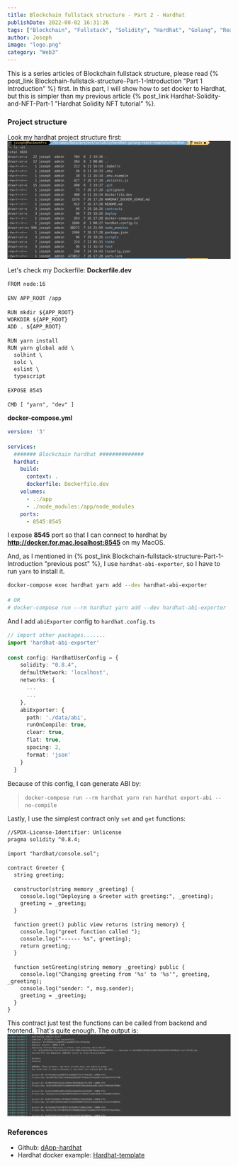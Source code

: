 ```yaml
---
title: Blockchain fullstack structure - Part 2 - Hardhat
publishDate: 2022-08-02 16:31:26
tags: ["Blockchain", "Fullstack", "Solidity", "Hardhat", "Golang", "Reactjs", "Next.js"]
author: Joseph
image: "logo.png"
category: "Web3"
---
```


This is a series articles of Blockchain fullstack structure, please read {% post_link Blockchain-fullstack-structure-Part-1-Introduction "Part 1 Introduction" %} first. In this part, I will show how to set docker to Hardhat, but this is simpler than my previous article {% post_link Hardhat-Solidity-and-NFT-Part-1 "Hardhat Solidity NFT tutorial" %}.
<!-- more -->

### Project structure
Look my hardhat project structure first:
![project structure](project-structure.png)

Let's check my Dockerfile:
**Dockerfile.dev**
```
FROM node:16

ENV APP_ROOT /app

RUN mkdir ${APP_ROOT}
WORKDIR ${APP_ROOT}
ADD . ${APP_ROOT}

RUN yarn install
RUN yarn global add \
  solhint \
  solc \
  eslint \
  typescript

EXPOSE 8545

CMD [ "yarn", "dev" ]
```

**docker-compose.yml**
```yaml
version: '3'

services:
  ####### Blockchain hardhat ##############
  hardhat:
    build:
      context: .
      dockerfile: Dockerfile.dev
    volumes:
      - .:/app
      - ./node_modules:/app/node_modules
    ports:
      - 8545:8545
```
I expose **8545** port so that I can connect to hardhat by **http://docker.for.mac.localhost:8545** on my MacOS.

And, as I mentioned in {% post_link Blockchain-fullstack-structure-Part-1-Introduction "previous post" %}, I use `hardhat-abi-exporter`, so I have to run `yarn` to install it.
```bash
docker-compose exec hardhat yarn add --dev hardhat-abi-exporter

# OR
# docker-compose run --rm hardhat yarn add --dev hardhat-abi-exporter
```

And I add `abiExporter` config to `hardhat.config.ts`
```typescript
// import other packages.......
import 'hardhat-abi-exporter'

const config: HardhatUserConfig = {
    solidity: "0.8.4",
    defaultNetwork: 'localhost',
    networks: {
      ...
      ...
    },
    abiExporter: {
      path: './data/abi',
      runOnCompile: true,
      clear: true,
      flat: true,
      spacing: 2,
      format: 'json'
    }
  }
```

Because of this config, I can generate ABI by:
> `docker-compose run --rm hardhat yarn run hardhat export-abi --no-compile`

Lastly, I use the simplest contract only `set` and `get` functions:
```solidity
//SPDX-License-Identifier: Unlicense
pragma solidity ^0.8.4;

import "hardhat/console.sol";

contract Greeter {
  string greeting;

  constructor(string memory _greeting) {
    console.log("Deploying a Greeter with greeting:", _greeting);
    greeting = _greeting;
  }

  function greet() public view returns (string memory) {
    console.log("greet function called ");
    console.log("------ %s", greeting);
    return greeting;
  }

  function setGreeting(string memory _greeting) public {
    console.log("Changing greeting from '%s' to '%s'", greeting, _greeting);
    console.log("sender: ", msg.sender);
    greeting = _greeting;
  }
}
```

This contract just test the functions can be called from  backend and frontend. That's quite enough.
The output is:
![output](output.png)

### References
- Github: [dApp-hardhat](https://github.com/josephMG/dApp-hardhat)
- Hardhat docker example: [Hardhat-template](https://github.com/garethfuller/hardhat-template)
